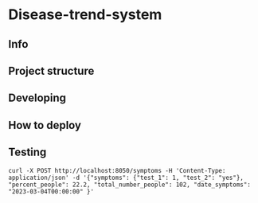 # Disease-trend-system

## Info

## Project structure

## Developing

## How to deploy

## Testing

```http
curl -X POST http://localhost:8050/symptoms -H 'Content-Type: application/json' -d '{"symptoms": {"test_1": 1, "test_2": "yes"}, "percent_people": 22.2, "total_number_people": 102, "date_symptoms": "2023-03-04T00:00:00" }'
```
